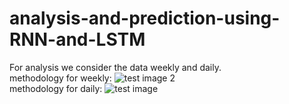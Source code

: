 # analysis-and-prediction-using-RNN-and-LSTM
For analysis we consider the data weekly and daily.<br>
methodology for weekly:
![test image 2](https://github.com/aanshir/analysis-and-prediction-using-RNN-and-LSTM/blob/master/f1.JPG)<br>
methodology for daily:
![test image](https://github.com/aanshir/analysis-and-prediction-using-RNN-and-LSTM/blob/master/f2.JPG)
